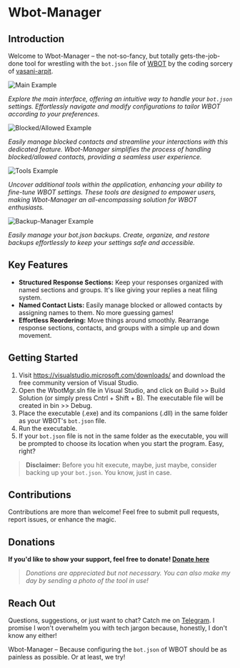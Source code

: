 # Wbot-Manager

## Introduction

Welcome to Wbot-Manager – the not-so-fancy, but totally gets-the-job-done tool for wrestling with the `bot.json` file of [WBOT](https://github.com/vasani-arpit/WBOT) by the coding sorcery of [vasani-arpit](https://github.com/vasani-arpit).

![Main Example](https://github.com/user-attachments/assets/c652107e-a9d7-4765-bdbd-bab518cc7368)

*Explore the main interface, offering an intuitive way to handle your `bot.json` settings. Effortlessly navigate and modify configurations to tailor WBOT according to your preferences.*

![Blocked/Allowed Example](https://github.com/user-attachments/assets/a595969c-cb8d-48b1-bfa8-13440ef2cc1b)

*Easily manage blocked contacts and streamline your interactions with this dedicated feature. Wbot-Manager simplifies the process of handling blocked/allowed contacts, providing a seamless user experience.*

![Tools Example](https://github.com/user-attachments/assets/af4e13c2-689d-4b35-ae30-43c7f6dd0343)

*Uncover additional tools within the application, enhancing your ability to fine-tune WBOT settings. These tools are designed to empower users, making Wbot-Manager an all-encompassing solution for WBOT enthusiasts.*

![Backup-Manager Example](https://github.com/user-attachments/assets/8f77700a-aa89-4219-a5bb-6afe9c7f9f44)

*Easily manage your bot.json backups. Create, organize, and restore backups effortlessly to keep your settings safe and accessible.*

## Key Features

- **Structured Response Sections:** Keep your responses organized with named sections and groups. It's like giving your replies a neat filing system.
- **Named Contact Lists:** Easily manage blocked or allowed contacts by assigning names to them. No more guessing games!
- **Effortless Reordering:** Move things around smoothly. Rearrange response sections, contacts, and groups with a simple up and down movement.

## Getting Started

1. Visit https://visualstudio.microsoft.com/downloads/ and download the free community version of Visual Studio.
2. Open the WbotMgr.sln file in Visual Studio, and click on Build >> Build Solution (or simply press Cntrl + Shift + B). The executable file will be created in bin >> Debug.
3. Place the executable (.exe) and its companions (.dll) in the same folder as your WBOT's `bot.json` file.
4. Run the executable.
5. If your `bot.json` file is not in the same folder as the executable, you will be prompted to choose its location when you start the program. Easy, right?

> **Disclaimer:** Before you hit execute, maybe, just maybe, consider backing up your `bot.json`. You know, just in case.

## Contributions

Contributions are more than welcome! Feel free to submit pull requests, report issues, or enhance the magic.

## Donations

**If you'd like to show your support, feel free to donate! [Donate here](https://www.paypal.me/JoyangAR)**

> *Donations are appreciated but not necessary. You can also make my day by sending a photo of the tool in use!*

## Reach Out

Questions, suggestions, or just want to chat? Catch me on [Telegram](http://t.me/JoyangAR). I promise I won't overwhelm you with tech jargon because, honestly, I don't know any either!

Wbot-Manager – Because configuring the `bot.json` of WBOT should be as painless as possible. Or at least, we try!
